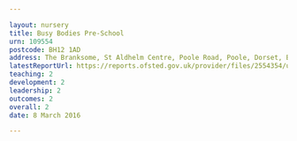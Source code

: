 ```yaml
---

layout: nursery
title: Busy Bodies Pre-School
urn: 109554
postcode: BH12 1AD
address: The Branksome, St Aldhelm Centre, Poole Road, Poole, Dorset, BH12 1AD
latestReportUrl: https://reports.ofsted.gov.uk/provider/files/2554354/urn/109554.pdf
teaching: 2
development: 2
leadership: 2
outcomes: 2
overall: 2
date: 8 March 2016

---
```

